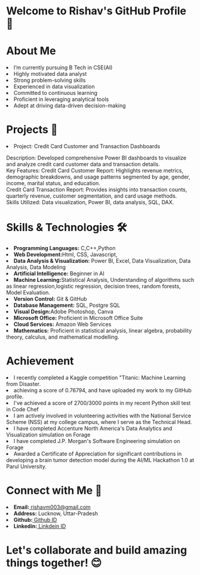 # Welcome to Rishav's GitHub Profile 👋

# About Me 
<li> 
I’m currently pursuing B Tech in CSE(AI)
<li>Highly motivated data analyst
  <li>
Strong problem-solving skills
    <li>
Experienced in data visualization
      <li>
Committed to continuous learning
        <li>
Proficient in leveraging analytical tools
          <li>
Adept at driving data-driven decision-making
</li>

# Projects 🚀
<li>
  Project: Credit Card Customer and Transaction Dashboards

Description: Developed comprehensive Power BI dashboards to visualize and analyze credit card customer data and transaction details.<br>
Key Features:
Credit Card Customer Report: Highlights revenue metrics, demographic breakdowns, and usage patterns segmented by age, gender, income, marital status, and education.<br>
Credit Card Transaction Report: Provides insights into transaction counts, quarterly revenue, customer segmentation, and card usage methods.<br>
Skills Utilized: Data visualization, Power BI, data analysis, SQL, DAX.

</li>



# Skills & Technologies 🛠️
<li>
<b>Programming Languages:</b> C,C++,Python
<li>
<b>Web Development:</b>Html, CSS, Javascript,    
<li>
<b> Data Analysis & Visualization:</b> Power BI, Excel, Data Visualization, Data Analysis, Data Modeling
<li>
<b>Artificial Intelligence:</b> Beginner in AI
<li>
<b> Machine Learning:</b>Statistical Analysis, Understanding of algorithms such as linear regression,logistic regression, decision trees, random forests, Model Evaluation.
<li>
<b>Version Control:</b> Git & GitHub
<li>
<b>Database Management:</b> SQL, Postgre SQL
<li>
<b>Visual Design:</b>Adobe Photoshop, Canva
<li>
<b> Microsoft Office:</b> Proficient in Microsoft Office Suite
<li>
<b>Cloud Services:</b> Amazon Web Services
<li>
<b> Mathematics:</b> Proficient in statistical analysis, linear algebra, probability theory, calculus, and
 mathematical modelling. 
</li>

 # Achievement
<li>
 I recently completed a Kaggle competition "Titanic: Machine Learning from Disaster.
<li>
 achieving a score of 0.76794, and have uploaded my work to my GitHub profile.
<li>
 I've achieved a score of 2700/3000 points in my recent Python skill test in Code Chef
<li>
 I am actively involved in volunteering activities with the National Service Scheme (NSS) at
 my college campus, where I serve as the Technical Head.
<li>
 I have completed Accenture North America's Data Analytics and Visualization simulation
 on Forage
<li>
 I have completed J.P. Morgan's Software Engineering simulation on Forage
<li>
 Awarded a Certificate of Appreciation for significant contributions in developing a brain tumor detection model during the AI/ML Hackathon 1.0 at Parul University.
</li>

 # Connect with Me 🤝
<li>
<b>Email:</b><a href="rishavm003@gmail.com"> rishavm003@gmail.com</a>
<li>
<b>Address:</b> Lucknow, Uttar-Pradesh
<li>
<b>Github:</b><a href="https://github.com/rishavm003"> Github ID</a>
<li>
<b>Linkedin:</b><a href="https://www.linkedin.com/in/rishav-mishra-a95a85224?lipi=urn%3Ali%3Apage%3Ad_flagship3_profile_view_base_contact_details%3BAOmZA9DNTj65hTvsJJqMjg%3D%3D"> Linkdein ID</a>
 </li>


 # Let's collaborate and build amazing things together! 😊

